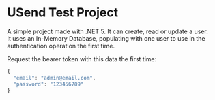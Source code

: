 # USend Test Project
A simple project made with .NET 5. It can create, read or update a user.  
It uses an In-Memory Database, populating with one user to use in the authentication operation the first time.

Request the bearer token with this data the first time:
```javascript
{
  "email": "admin@email.com",
  "password": "123456789"
}
```
